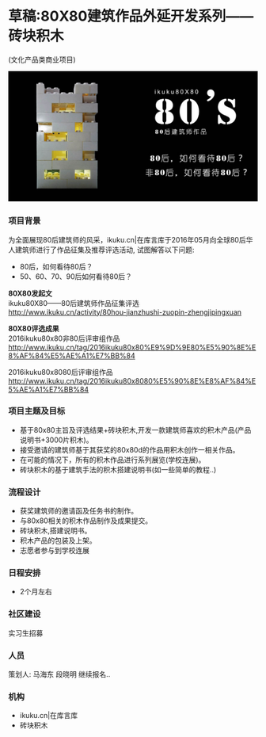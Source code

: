 # 草稿:80X80建筑作品外延开发系列——砖块积木
(文化产品类商业项目)

![80x80](/images/80x80-jm.jpg "80x80")

### 项目背景  

为全面展现80后建筑师的风采，ikuku.cn|在库言库于2016年05月向全球80后华人建筑师进行了作品征集及推荐评选活动, 试图解答以下问题:  
* 80后，如何看待80后？  
* 50、60、70、90后如何看待80后？  

**80X80发起文**  
ikuku80X80——80后建筑师作品征集评选  
http://www.ikuku.cn/activity/80hou-jianzhushi-zuopin-zhengjipingxuan

**80X80评选成果**  
2016ikuku80x80非80后评审组作品  
http://www.ikuku.cn/tag/2016ikuku80x80%E9%9D%9E80%E5%90%8E%E8%AF%84%E5%AE%A1%E7%BB%84  

2016ikuku80x8080后评审组作品  
http://www.ikuku.cn/tag/2016ikuku80x8080%E5%90%8E%E8%AF%84%E5%AE%A1%E7%BB%84  

### 项目主题及目标  

* 基于80x80主旨及评选结果+砖块积木,开发一款建筑师喜欢的积木产品(产品说明书+3000片积木)。
* 接受邀请的建筑师基于其获奖的80x80d的作品用积木创作一相关作品。 
* 在可能的情况下，所有的积木作品进行系列展览(学校连展)。
* 砖块积木的基于建筑手法的积木搭建说明书(如一些简单的教程..)


### 流程设计  

* 获奖建筑师的邀请函及任务书的制作。 
* 与80x80相关的积木作品制作及成果提交。
* 砖块积木,搭建说明书。
* 积木产品的包装及上架。
* 志愿者参与到学校连展 

### 日程安排    

* 2个月左右

### 社区建设

实习生招募  


### 人员  
策划人: 马海东 段晓明  继续报名..  


### 机构
* ikuku.cn|在库言库  
* 砖块积木  






